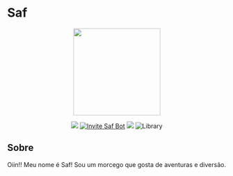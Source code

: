 # Saf

<p align="center">
  <img width="200" src="https://cdn.discordapp.com/attachments/633412766312431630/639208949110800385/SafDiscord.jpg">
</p>

<p align="center">  
  <img src="https://api.codacy.com/project/badge/Grade/ee58a05ca5c94311883c91938dd6ad73">
  <a href="https://discordapp.com/oauth2/authorize?client_id=549686466146467850&scope=bot&permissions=8" target="_blank"><img
    src="https://o/badge/invite-to%20your%20Discord%20server-7289da.svg?style=flat-square&logo=discord" alt="Invite Saf Bot"></a>
  <a title="Dependencies" target="_blank" href="https://david-dm.org/izaky/Saf/"><img src="https://david-dm.org/izaky/Saf.svg?style=flat-square"></a>
  <img src="https://img.shields.io/badge/library-discord.js-blue.svg?style=flat-square" alt="Library">  
</p>

## Sobre

Oiin!! Meu nome é Saf! Sou um morcego que gosta de aventuras e diversão.